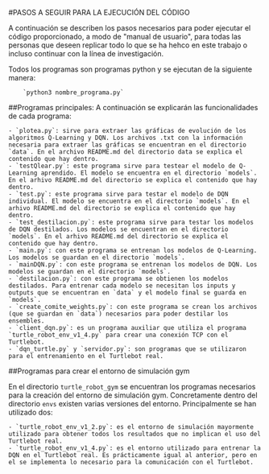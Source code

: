 #PASOS A SEGUIR PARA LA EJECUCIÓN DEL CÓDIGO

A continuación se describen los pasos necesarios para poder ejecutar el código proporcionado, a modo de "manual de usuario", para todas las personas que deseen replicar todo lo que se ha hehco en este trabajo o incluso continuar con la línea de investigación.

Todos los programas son programas python y se ejecutan de la siguiente manera:

		`python3 nombre_programa.py`

##Programas principales:
A continuación se explicarán las funcionalidades de cada programa:

	- `plotea.py`: sirve para extraer las gráficas de evolución de los algoritmos Q-Learning y DQN. Los archivos .txt con la información necesaria para extraer las gráficas se encuentran en el directorio `data`. En el archivo README.md del directorio data se explica el contenido que hay dentro.
	- `testQlear.py`: este programa sirve para testear el modelo de Q-Learning aprendido. El modelo se encuentra en el directorio `models`. En el arhivo README.md del directorio se explica el contenido que hay dentro.
	- `test.py`: este programa sirve para testar el modelo de DQN individual. El modelo se encuentra en el directorio `models`. En el arhivo README.md del directorio se explica el contenido que hay dentro.
	- `test_destilacion.py`: este programa sirve para testar los modelos de DQN destilados. Los modelos se encuentran en el directorio `models`. En el arhivo README.md del directorio se explica el contenido que hay dentro.
	- `main.py`: con este programa se entrenan los modelos de Q-Learning. Los modelos se guardan en el directorio `models`.
	- `mainDQN.py`: con este programa se entrenan los modelos de DQN. Los modelos se guardan en el directorio `models`.
	- `destilacion.py`: con este programa se obtienen los modelos destilados. Para entrenar cada modelo se necesitan los inputs y outputs que se encuentran en `data` y el modelo final se guarda en `models`. 
	- `create_comite_weights.py`: con este programa se crean los archivos (que se guardan en `data`) necesarios para poder destilar los ensembles. 
	- `client_dqn.py`: es un programa auxiliar que utiliza el programa `turtle_robot_env_v1_4.py` para crear una conexión TCP con el Turtlebot. 
	- `dqn_turtle.py` y `servidor.py`: son programas que se utilizaron para el entrenamiento en el Turtlebot real.


##Programas para crear el entorno de simulación gym

En el directorio `turtle_robot_gym` se encuentran los programas necesarios para la creación del entorno de simulación gym. Concretamente dentro del directorio `envs` existen varias versiones del entorno. Principalmente se han utilizado dos:

	- `turtle_robot_env_v1_2.py`: es el entorno de simulación mayormente utilizado para obtener todos los resultados que no implican el uso del Turtlebot real.
	- `turtle_robot_env_v1_4.py`: es el entorno utilizado para entrenar la DQN en el Turtlebot real. Es prácticamente igual al anterior, pero en el se implementa lo necesario para la comunicación con el Turtlebot.
	

